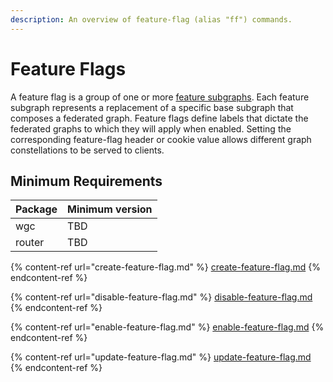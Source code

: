 ```yaml
---
description: An overview of feature-flag (alias "ff") commands.
---
```


# Feature Flags

A feature flag is a group of one or more [feature subgraphs](../feature-subgraph/). Each feature subgraph represents a replacement of a specific base subgraph that composes a federated graph. Feature flags define labels that dictate the federated graphs to which they will apply when enabled. Setting the corresponding feature-flag header or cookie value allows different graph constellations to be served to clients.

## Minimum Requirements

| Package | Minimum version |
| ------- | --------------- |
| wgc     | TBD             |
| router  | TBD             |

{% content-ref url="create-feature-flag.md" %}
[create-feature-flag.md](create-feature-flag.md)
{% endcontent-ref %}

{% content-ref url="disable-feature-flag.md" %}
[disable-feature-flag.md](disable-feature-flag.md)
{% endcontent-ref %}

{% content-ref url="enable-feature-flag.md" %}
[enable-feature-flag.md](enable-feature-flag.md)
{% endcontent-ref %}

{% content-ref url="update-feature-flag.md" %}
[update-feature-flag.md](update-feature-flag.md)
{% endcontent-ref %}
